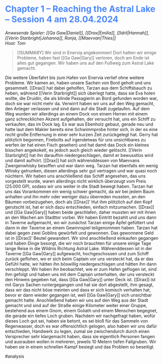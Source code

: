 # <font color = 4d88fd>Chapter 1 – Reaching the Astral Lake – Session 4 am 28.04.2024</font>
_Anwesende Spieler: [[Ga Gaw|Daniel]], [[Drax|Emilia]], [[Idril|Hannah]], [[Verin Starbright|Johanna]], Ronja, [[Maevvan|Thies]]_  
_Host: Tom_

>[!SUMMARY]
>Wir sind in Enervia angekommen! Dort hatten wir einige Probleme, haben fast [[Ga Gaw|Gary]] verloren, doch am Ende ist alles gut gegangen. Wir haben uns auf den Fußweg zum Astral Lake gemacht.

Die weitere Überfahrt bis zum Hafen von Enervia verlief ohne weitere Probleme. Wir kamen an, haben unsere Sachen von Bord geholt und uns gesammelt. [[Drax]] hat dabei geholfen, Tarzan aus dem Schiffsbauch zu heben, während [[Verin Starbright]] sich überlegt hatte, dass sie Eva holen wollte, die Druidin, die als blinde Passagierin an Bord gefunden worden war, doch sie war nicht mehr da. Verwirrt haben wir uns auf den Weg gemacht, den Anleger verlassen und sind dann auf die Stadt zugelaufen. Auf dem Weg wurden wir allerdings an einem Dock von einem Herren mit einem ganz schrecklichen Akzent aufgehalten, der versucht hat, uns ein Schiff zu verkaufen, das im Dock lag. Es war aus Ebenholz gebaut, gerade neu und hatte laut dem Makler bereits eine Schwimmprobe hinter sich, in der es eine recht große Entfernung in einer sehr kurzen Zeit zurückgelegt hat. Gerry hat plötzlich begonnen, Firebolts auf irgendetwas für uns unsichtbares zu werfen (er hat einen Fisch gesehen) und hat damit das Dock ein kleines bisschen angekokelt, es jedoch auch gleich wieder gelöscht. [[Verin Starbright]] hat ihn daraufhin niedergeschlagen, damit er bewusstlos wird und damit aufhört. [[Drax]] hat sich währenddessen von Maevvans Zwergenwhisky besoffen und war dann weg. Tarzan hat ebenfalls ein wenig Whisky getrunken, diesen allerdings sehr gut vertragen und war quasi noch nüchtern. Wir haben uns anschließend das Schiff angesehen, das uns vorgestellt wurde, waren allerdings nicht wirklich überzeugt vom Preis (25.000 GP), sodass wir uns weiter in die Stadt bewegt haben. Tarzan hat uns das Vorankommen ein wenig schwer gemacht, da wir bei jedem Baum anhalten und ihn mehr oder weniger dazu überreden mussten, an den Bäumen vorbeizugehen, doch als [[Drax]]’ Hut ihm plötzlich auf den Kopf gerutscht ist, hat er sich dazu entschieden, einfach mitzumachen. [[Drax]] und [[Ga Gaw|Gary]] haben beide geschlafen, daher mussten wir mit ihnen an den Wachen am Stadttor vorbei. Wir haben Eintritt bezahlt und uns dann in Taverne aufgemacht, wo wir zunächst Tarzan einige Äpfel gefüttert und dann in der Taverne an einem Gewinnspiel teilgenommen haben. Tarzan hat dabei gegen zwei Goblins gewürfelt und gewonnen. Das gewonnene Geld ist in [[Drax]]’ Beutel gewandert. Wir sind anschließend einkaufen gegangen und haben Dinge besorgt, die wir noch brauchten für unsere einige Tage lange Reise in die Wildnis Richtung Astral Lake. Währenddessen ist in der Taverne [[Ga Gaw|Gary]] aufgewacht, hochgeschossen und zum Schiff zurück geflohen, wo er sich beim Captain vor uns versteckt hat, da er das Gefühl hatte, wir hätten ihn böswillig niedergeschlagen und hätten ihn dann verschleppt. Wir haben ihn beobachtet, wie er zum Hafen geflogen ist, sind ihm gefolgt und haben uns mit dem Captain unterhalten, der uns versteckt den Hinweis gegeben hat, dass [[Ga Gaw|Gary]] unter Deck ist. [[Drax]] ist mit Garys Sachen runtergegangen und hat sie dort abgestellt, ihm gesagt, dass wir das nicht böse meinten und dass er sich komisch verhalten hat, bevor er dann wieder gegangen ist, weil [[Ga Gaw|Gary]] sich unsichtbar gemacht hatte. Anschließend haben wir uns auf den Weg aus der Stadt gemacht und sind auf der Straße einige Kilometer weiter einer Gruppe, bestehend aus einem Gnom, einem Goliath und einem Menschen begegnet, die gerade ein tiefes Loch gruben. Nachdem wir nachgefragt haben, wofür dieses Loch gut sei, haben sie betont, es sei bloß für das Sammeln von Regenwasser, doch es war offensichtlich gelogen, also haben wir uns dafür entschieden, Handwerk zu legen, zumal sie zwischendurch durch einen Versprecher sehr klargemacht haben, dass sie eigentlich Personen fangen und ausrauben wollen in mehreren, jeweils 10 Metern tiefen Fallgruben. Wir haben sie in einem schnellen Kampf besiegt und das Problem so beseitigt.

#analysis